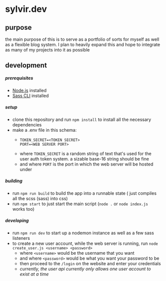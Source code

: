 # sylvir.dev
## purpose

the main purpose of this is to serve as a portfolio of sorts for myself as well as a flexible blog system. I plan to heavily expand this and hope to integrate as many of my projects into it as possible

## development

##### prerequisites
- [Node.js](https://nodejs.org/) installed
- [Sass CLI](https://sass-lang.com/install) installed

##### setup
- clone this repository and run `npm install` to install all the necessary dependencies
- make a .env file in this schema:
  - ```env
    TOKEN_SECRET=<TOKEN SECRET>
    PORT=<WEB SERVER PORT>
    ```
  - where `TOKEN_SECRET` is a random string of text that's used for the user auth token system. a sizable base-16 string should be fine
  - and where `PORT` is the port in which the web server will be hosted under

##### building
- run `npm run build` to build the app into a runnable state ( just compiles all the scss (sass) into css)
- run `npm start` to just start the main script (`node .` or `node index.js` works too)

##### developing
- run `npm run dev` to start up a nodemon instance as well as a few sass listeners
- to create a new user account, while the web server is running, run `node create_user.js <username> <password>`
  - where `<username>` would be the username that you want
  - and where `<password>` would be what you want your password to be
  - then proceed to the `/login` on the website and enter your credentials
  - *currently, the user api currently only allows one user account to exist at a time*
